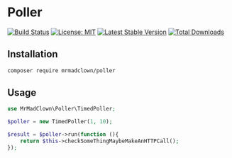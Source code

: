 # Poller 
[![Build Status](https://travis-ci.org/MrMadClown/Poller.svg?branch=master)](https://travis-ci.org/MrMadClown/Poller) 
[![License: MIT](https://img.shields.io/badge/License-MIT-green.svg)](https://opensource.org/licenses/MIT)
[![Latest Stable Version](https://poser.pugx.org/mrmadclown/poller/v/stable.svg)](https://packagist.org/packages/mrmadclown/poller)
[![Total Downloads](https://poser.pugx.org/mrmadclown/poller/downloads)](https://packagist.org/packages/mrmadclown/poller)

## Installation
```bash
composer require mrmadclown/poller
```
## Usage
```php
use MrMadClown\Poller\TimedPoller;

$poller = new TimedPoller(1, 10);

$result = $poller->run(function (){
    return $this->checkSomeThingMaybeMakeAnHTTPCall();
});
```
